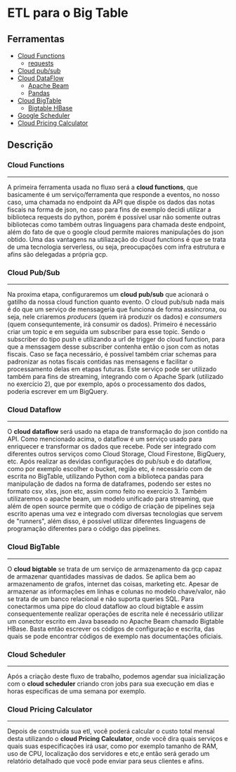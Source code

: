 # ETL para o Big Table

## Ferramentas
* [Cloud Functions](https://cloud.google.com/functions/docs/console-quickstart)
  * [requests](https://requests.readthedocs.io/en/latest/)
* [Cloud pub/sub](https://cloud.google.com/pubsub/docs/overview?hl=en)
* [Cloud DataFlow](https://cloud.google.com/dataflow/docs/quickstarts/create-pipeline-python)
  * [Apache Beam](https://github.com/apache/beam)
  * [Pandas](https://pandas.pydata.org/)
* [Cloud BigTable](https://cloud.google.com/bigtable/docs?hl=en)
  * [Bigtable HBase](https://github.com/googleapis/java-bigtable-hbase)
* [Google Scheduler](https://cloud.google.com/scheduler/docs/schedule-run-cron-job?hl=en)
* [Cloud Pricing Calculator](https://cloud.google.com/products/calculator)

## Descrição

### Cloud Functions
---
A primeira ferramenta usada no fluxo será a **cloud functions**, que basicamente é um serviço/ferramenta que responde a eventos, no nosso caso, uma chamada no endpoint da API que dispõe os dados das notas fiscais na forma de json, no caso para fins de exemplo decidi utilizar a biblioteca requests do python, porém é possível usar não somente outras bibliotecas como também outras linguagens para chamada deste endpoint, além do fato de que o google cloud permite maiores manipulações do json obtido.
Uma das vantagens na utiliazação do cloud functions é que se trata de uma tecnologia serverless, ou seja, preocupações com infra estrutura e afins são delegadas a própria gcp.

### Cloud Pub/Sub
---
Na proxima etapa, configuraremos um **cloud pub/sub** que acionará o gatilho da nossa cloud function quanto evento.
O cloud pub/sub nada mais é do que um serviço de menssageria que funciona de forma assíncrona, ou seja, nele criaremos *producers* (quem irá produzir os dados) e *consumers* (quem consequntemente, irá consumir os dados).
Primeiro é necessário criar um topic e em seguida um subscriber para esse topic. Sendo o subscriber do tipo push e utilizando a url de trigger do cloud function, para que a menssagem desse subscriber contenha então o json com as notas fiscais.
Caso se faça necessário, é possível também criar schemas para padronizar as notas fiscais contidas nas mensagens e facilitar o processamento delas em etapas futuras.
Este serviço pode ser utilizado também para fins de streaming, integrando com o Apache Spark (utilizado no exercício 2), que por exemplo, após o processamento dos dados, poderia escrever em um BigQuery.

### Cloud Dataflow
---
O **cloud dataflow** será usado na etapa de transformação do json contido na API.
Como mencionado acima, o dataflow é um serviço usado para enriquecer e transformar os dados que recebe. Pode ser integrado com diferentes outros serviços como Cloud Storage, Cloud Firestone, BigQuery, etc.
Após realizar as devidas configurações do pub/sub e do dataflow, como por exemplo escolher o bucket, região etc, é necessário com de escrita no BigTable, utilizando Python com a biblioteca pandas para manipulação de dados na forma de dataframes, podendo ser estes no formato csv, xlxs, json etc, assim como feito no exercício 3. Também utilizaremos o apache beam, um modelo unificado para streaming, que além de open source permite que o código de criação de pipelines seja escrito apenas uma vez e integrado com diversas tecnologias que servem de "runners", além disso, é possível utilizar diferentes linguagens de programação diferentes para o código das pipelines.

### Cloud BigTable
---
O **cloud bigtable** se trata de um serviço de armazenamento da gcp capaz de armazenar quantidades massivas de dados.
Se aplica bem ao armazenamento de grafos, internet das coisas, marketing etc.
Apesar de armazenar as informações em linhas e colunas no modelo chave/valor, não se trata de um banco relacional e não suporta queries SQL.
Para conectarmos uma pipe do cloud dataflow ao cloud bigtable e assim consequentemente realizar operações de escrita nele é necessário utilizar um conector escrito em Java baseado no Apache Beam chamado Bigtable HBase. 
Basta então escrever os códigos de configuração e escrita, das quais se pode encontrar códigos de exemplo nas documentações oficiais.

### Cloud Scheduler
---
Após a criação deste fluxo de trabalho, podemos agendar sua inicialização com o **cloud scheduler** criando cron jobs para sua execução em dias e horas especificas de uma semana por exemplo.

### Cloud Pricing Calculator
---
Depois de construida sua etl, você poderá calcular o custo total mensal desta utilizando o **cloud Pricing Calculator**, onde você dira quais serviços e quais suas especificações irá usar, como por exemplo tamanho de RAM, uso de CPU, localização dos servidores e etc,e então será gerado um relatório detalhado que você pode enviar para seus clientes e afins.

